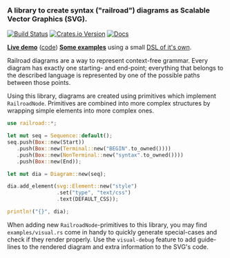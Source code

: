 ### A library to create syntax ("railroad") diagrams as Scalable Vector Graphics (SVG).


[![Build Status](https://travis-ci.org/lukaslueg/railroad.svg?branch=master)](https://travis-ci.org/lukaslueg/railroad)
[![Crates.io Version](https://img.shields.io/crates/v/railroad.svg)](https://crates.io/crates/railroad)
[![Docs](https://docs.rs/railroad/badge.svg)](https://docs.rs/railroad)

**[Live demo](https://lukaslueg.github.io/macro_railroad_wasm_demo/)** ([code](https://github.com/lukaslueg/macro_railroad_wasm))
**[Some examples](https://htmlpreview.github.io/?https://github.com/lukaslueg/railroad_dsl/blob/master/examples/example_diagrams.html)** using a small [DSL of it's own](https://github.com/lukaslueg/railroad_dsl).


Railroad diagrams are a way to represent context-free grammar. Every diagram has exactly one starting- and end-point; everything that belongs to the described language is represented by one of the possible paths between those points.

Using this library, diagrams are created using primitives which implement `RailroadNode`. Primitives are combined into more complex structures by wrapping simple elements into more complex ones.


```rust
use railroad::*;

let mut seq = Sequence::default();
seq.push(Box::new(Start))
   .push(Box::new(Terminal::new("BEGIN".to_owned())))
   .push(Box::new(NonTerminal::new("syntax".to_owned())))
   .push(Box::new(End));

let mut dia = Diagram::new(seq);

dia.add_element(svg::Element::new("style")
                .set("type", "text/css")
                .text(DEFAULT_CSS));

println!("{}", dia);
```
When adding new `RailroadNode`-primitives to this library, you may find `examples/visual.rs` come in handy to quickly generate special-cases and check if they render properly. Use the `visual-debug` feature to add guide-lines to the rendered diagram and extra information to the SVG's code.
